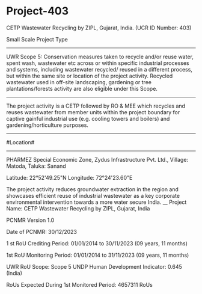# Project-403
CETP Wastewater Recycling by ZIPL, Gujarat, India. (UCR ID Number: 403)

Small Scale Project Type
___________
UWR Scope 5: Conservation measures taken to recycle and/or reuse water,
spent wash, wastewater etc across or within specific industrial processes
and systems, including wastewater recycled/ reused in a different
process, but within the same site or location of the project activity.
Recycled wastewater used in off-site landscaping, gardening or tree
plantations/forests activity are also eligible under this Scope.
__________
The project activity is a CETP followed by RO & MEE which recycles and
reuses wastewater from member units within the project boundary for
captive gainful industrial use (e.g. cooling towers and boilers) and
gardening/horticulture purposes.
______________________
#Location#
_______________
PHARMEZ Special Economic Zone,
Zydus Infrastructure Pvt. Ltd.,
Village: Matoda,
Taluka: Sanand

Latitude: 22°52'49.25"N
Longitude: 72°24'23.60"E

The project activity reduces groundwater extraction in the region and
showcases efficient reuse of industrial wastewater as a key corporate
environmental intervention towards a more water secure India.
__
Project Name: CETP Wastewater Recycling by ZIPL, Gujarat, India

PCNMR Version 1.0

Date of PCNMR: 30/12/2023

1 st RoU Crediting Period: 01/01/2014 to 30/11/2023 (09 years, 11 months)

1st RoU Monitoring Period: 01/01/2014 to 31/11/2023 (09 years, 11 months)

UWR RoU Scope: Scope 5
UNDP Human Development Indicator: 0.645 (India)

RoUs Expected During 1st Monitored Period: 4657311 RoUs
